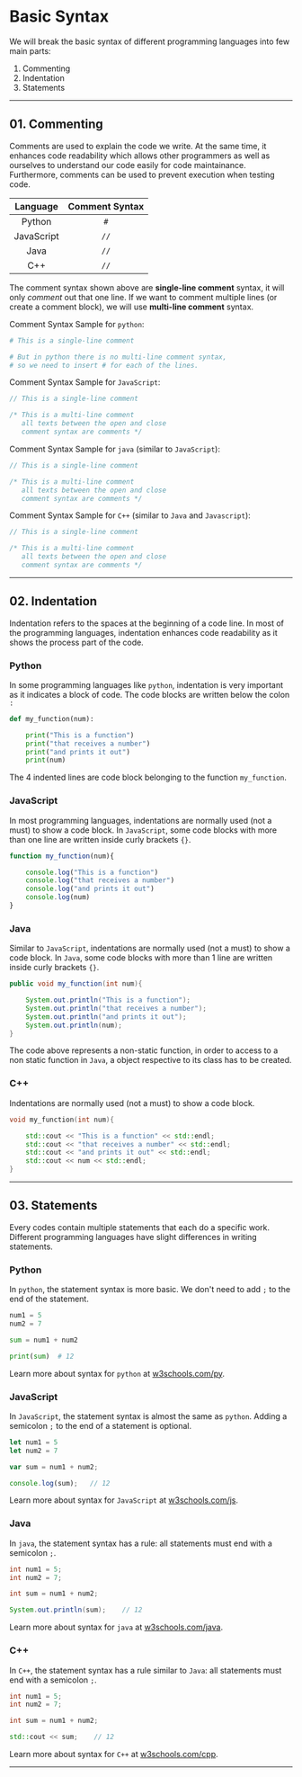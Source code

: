 # **Basic Syntax**

We will break the basic syntax of different programming languages into few main parts:

1. Commenting
2. Indentation
3. Statements

---

## **01. Commenting**

Comments are used to explain the code we write. At the same time, it enhances code readability which allows other programmers as well as ourselves to understand our code easily for code maintainance. Furthermore, comments can be used to prevent execution when testing code.

| Language | Comment Syntax |
| :---: | :---: |
| Python | `#` |
| JavaScript | `//` |
| Java | `//` |
| C++ | `//` |

The comment syntax shown above are **single-line comment** syntax, it will only *comment* out that one line. If we want to comment multiple lines (or create a comment block), we will use **multi-line comment** syntax.

Comment Syntax Sample for `python`:

```py
# This is a single-line comment

# But in python there is no multi-line comment syntax, 
# so we need to insert # for each of the lines.
```

Comment Syntax Sample for `JavaScript`:

```js
// This is a single-line comment

/* This is a multi-line comment
   all texts between the open and close 
   comment syntax are comments */
```

Comment Syntax Sample for `java` (similar to `JavaScript`):

```java
// This is a single-line comment

/* This is a multi-line comment
   all texts between the open and close 
   comment syntax are comments */
```

Comment Syntax Sample for `C++` (similar to `Java` and `Javascript`):

```c++
// This is a single-line comment

/* This is a multi-line comment
   all texts between the open and close 
   comment syntax are comments */
```
---

## **02. Indentation**

Indentation refers to the spaces at the beginning of a code line. In most of the programming languages, indentation enhances code readability as it shows the process part of the code. 

### **Python**

In some programming languages like `python`, indentation is very important as it indicates a block of code. The code blocks are written below the colon `:`

```py
def my_function(num):

    print("This is a function")
    print("that receives a number")
    print("and prints it out")
    print(num)
```

The 4 indented lines are code block belonging to the function `my_function`.

### **JavaScript**

In most programming languages, indentations are normally used (not a must) to show a code block. In `JavaScript`, some code blocks with more than one line are written inside curly brackets `{}`.

```js
function my_function(num){

    console.log("This is a function")
    console.log("that receives a number")
    console.log("and prints it out")
    console.log(num)
}
```

### **Java**

Similar to `JavaScript`, indentations are normally used (not a must) to show a code block. In `Java`, some code blocks with more than 1 line are written inside curly brackets `{}`. 

```java
public void my_function(int num){

    System.out.println("This is a function");
    System.out.println("that receives a number");
    System.out.println("and prints it out");
    System.out.println(num);
}
```
The code above represents a non-static function, in order to access to a non static function in `Java`, a object respective to its class has to be created.

### **C++**

Indentations are normally used (not a must) to show a code block.

```C++
void my_function(int num){

    std::cout << "This is a function" << std::endl;
    std::cout << "that receives a number" << std::endl;
    std::cout << "and prints it out" << std::endl;
    std::cout << num << std::endl;
}
```

---

## **03. Statements**

Every codes contain multiple statements that each do a specific work. Different programming languages have slight differences in writing statements.

### **Python**

In `python`, the statement syntax is more basic. We don't need to add `;` to the end of the statement.

```py
num1 = 5
num2 = 7

sum = num1 + num2

print(sum)  # 12
```

Learn more about syntax for `python` at [w3schools.com/py](https://www.w3schools.com/python/python_syntax.asp).

### **JavaScript**

In `JavaScript`, the statement syntax is almost the same as `python`. Adding a semicolon `;` to the end of a statement is optional.

```js
let num1 = 5
let num2 = 7

var sum = num1 + num2;

console.log(sum);   // 12
```

Learn more about syntax for `JavaScript` at [w3schools.com/js](https://www.w3schools.com/js/js_syntax.asp).

### **Java**

In `java`, the statement syntax has a rule: all statements must end with a semicolon `;`.

```java
int num1 = 5;
int num2 = 7;

int sum = num1 + num2;

System.out.println(sum);    // 12
```

Learn more about syntax for `java` at [w3schools.com/java](https://www.w3schools.com/java/java_syntax.asp).

### **C++**

In `C++`, the statement syntax has a rule similar to `Java`: all statements must end with a semicolon `;`.

```c++
int num1 = 5;
int num2 = 7;

int sum = num1 + num2;

std::cout << sum;    // 12
```

Learn more about syntax for `C++` at [w3schools.com/cpp](https://www.w3schools.com/cpp/default.asp).

---
